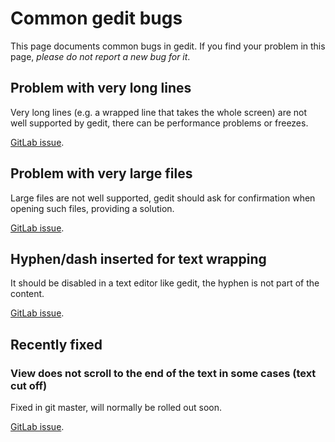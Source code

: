 Common gedit bugs
=================

This page documents common bugs in gedit. If you find your problem in this page,
_please do not report a new bug for it_.

Problem with very long lines
----------------------------

Very long lines (e.g. a wrapped line that takes the whole screen) are not well
supported by gedit, there can be performance problems or freezes.

[GitLab issue](https://gitlab.gnome.org/GNOME/gedit/-/issues/513).

Problem with very large files
-----------------------------

Large files are not well supported, gedit should ask for confirmation when
opening such files, providing a solution.

[GitLab issue](https://gitlab.gnome.org/GNOME/gedit/issues/197).

Hyphen/dash inserted for text wrapping
--------------------------------------

It should be disabled in a text editor like gedit, the hyphen is not part of
the content.

[GitLab issue](https://gitlab.gnome.org/GNOME/gedit/issues/365).

Recently fixed
--------------

### View does not scroll to the end of the text in some cases (text cut off)

Fixed in git master, will normally be rolled out soon.

[GitLab issue](https://gitlab.gnome.org/GNOME/gedit/issues/42).
